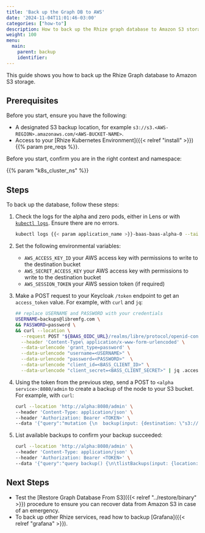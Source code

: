 ```yaml
---
title: 'Back up the Graph DB to AWS'
date: '2024-11-04T11:01:46-03:00'
categories: ["how-to"]
description: How to back up the Rhize graph database to Amazon S3 storage.
weight: 100
menu:
  main:
    parent: backup
    identifier:
---
```


This guide shows you how to back up the Rhize Graph database to Amazon S3 storage.

## Prerequisites

Before you start, ensure you have the following:


- A designated S3 backup location, for example `s3://s3.<AWS-REGION>.amazonaws.com/<AWS-BUCKET-NAME>`.
- Access to your [Rhize Kubernetes Environment]({{< relref "install" >}})
{{% param pre_reqs %}}.


Before you start, confirm you are in the right context and namespace:

{{% param "k8s_cluster_ns" %}}

## Steps

To back up the database, follow these steps:

1. Check the logs for the alpha and zero pods, either in Lens or with [`kubectl logs`](https://kubernetes.io/docs/reference/generated/kubectl/kubectl-commands#logs).
    Ensure there are no errors.

    ```bash
    kubectl logs {{< param application_name >}}-baas-baas-alpha-0 --tail=80
    ```
1. Set the following environmental variables:
   - `AWS_ACCESS_KEY_ID` your AWS access key with permissions to write to the destination bucket 
   - `AWS_SECRET_ACCESS_KEY` your AWS access key with permissions to write to the destination bucket
   - `AWS_SESSION_TOKEN` your AWS session token (if required)

1. Make a POST request to your Keycloak `/token` endpoint to get an `access_token` value.
For example, with `curl` and `jq`:

    ```bash
    ## replace USERNAME and PASSWORD with your credentials
    USERNAME=backups@libremfg.com \
    && PASSWORD=password \
    && curl --location \
      --request POST "${BAAS_OIDC_URL}/realms/libre/protocol/openid-connect/token" \
      --header 'Content-Type\ application/x-www-form-urlencoded' \
      --data-urlencode 'grant_type=password' \
      --data-urlencode "username=<USERNAME>" \
      --data-urlencode "password=<PASSWORD>"  \
      --data-urlencode "client_id=<BASS_CLIENT_ID>" \
      --data-urlencode "client_secret=<BASS_CLIENT_SECRET>" | jq .access_token
    ```

1. Using the token from the previous step, send a POST to `<alpha service>:8080/admin` to create a backup of the node to your S3 bucket.
For example, with `curl`:

    ```bash
   curl --location 'http://alpha:8080/admin' \
   --header 'Content-Type: application/json' \
   --header 'Authorization: Bearer <TOKEN>' \
   --data '{"query":"mutation {\n  backup(input: {destination: \"s3://s3.<AWS-REGION>.amazonaws.com/<AWS-BUCKET-NAME>\"}) {\n    response {\n      message\n      code\n    }\n    taskId\n  }\n}","variables":{}}'
   ```

1. List available backups to confirm your backup succeeded:

    ```bash
    curl --location 'http://alpha:8080/admin' \
   --header 'Content-Type: application/json' \
   --header 'Authorization: Bearer <TOKEN>' \
   --data '{"query":"query backup() {\n\tlistBackups(input: {location: \"s3://s3.<AWS-REGION>>.amazonaws.com/<AWS-BUCKET-NAME>\"}) {\n\t\tbackupId\n\t\tbackupNum\n\t\tpath\n\t\tsince\n\t\ttype\n\t}\n}","variables":{}}'
    ```

## Next Steps

- Test the [Restore Graph Database From S3]({{< relref "../restore/binary" >}}) procedure to ensure you can recover data from Amazon S3 in case of an emergency.
- To back up other Rhize services, read how to backup [Grafana]({{< relref "grafana" >}}).
